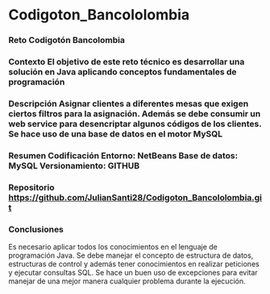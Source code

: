 # Codigoton_Bancololombia
### Reto Codigotón Bancolombia

### Contexto El objetivo de este reto técnico es desarrollar una solución en Java aplicando conceptos fundamentales de programación

### Descripción Asignar clientes a diferentes mesas que exigen ciertos filtros para la asignación. Además se debe consumir un web service para desencriptar algunos códigos de los clientes. Se hace uso de una base de datos en el motor MySQL

### Resumen Codificación Entorno: NetBeans Base de datos: MySQL Versionamiento: GITHUB

### Repositorio https://github.com/JulianSanti28/Codigoton_Bancololombia.git

### Conclusiones

Es necesario aplicar todos los conocimientos en el lenguaje de programación Java. Se debe manejar el concepto de estructura de datos, estructuras de control y además tener conocimientos en realizar peticiones y ejecutar consultas SQL. Se hace un buen uso de excepciones para evitar manejar de una mejor manera cualquier problema durante la ejecución.
